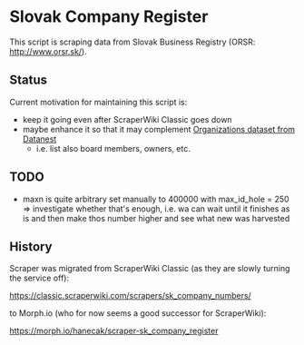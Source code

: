 # Slovak Company Register

This script is scraping data from Slovak Business Registry (ORSR: http://www.orsr.sk/).

## Status

Current motivation for maintaining this script is:

* keep it going even after ScraperWiki Classic goes down
* maybe enhance it so that it may complement [Organizations dataset from Datanest](http://datanest.fair-play.sk/datasets/1)
  * i.e. list also board members, owners, etc.

## TODO

* maxn is quite arbitrary set manually to 400000 with max_id_hole = 250 => investigate whether that's enough, i.e. wa can wait until it finishes as is and then make thos number higher and see what new was harvested

## History

Scraper was migrated from ScraperWiki Classic (as they are slowly turning the service off):

https://classic.scraperwiki.com/scrapers/sk_company_numbers/


to Morph.io (who for now seems a good successor for ScraperWiki):

https://morph.io/hanecak/scraper-sk_company_register
